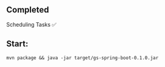 ## Completed

Scheduling Tasks ✅

## Start:

```mvn package && java -jar target/gs-spring-boot-0.1.0.jar```